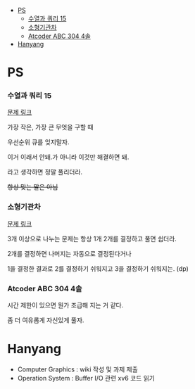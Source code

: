 - [PS](#ps)
    - [수열과 쿼리 15](#수열과-쿼리-15)
    - [소형기관차](#소형기관차)
    - [Atcoder ABC 304 4솔](#atcoder-abc-304-4솔)
- [Hanyang](#hanyang)


# PS 

### 수열과 쿼리 15
[문제 링크](https://www.acmicpc.net/problem/14427)

가장 작은, 가장 큰 무엇을 구할 때

우선순위 큐를 잊지말자. 
 
이거 이래서 안돼.가 아니라 이것만 해결하면 돼. 

라고 생각하면 정말 풀리더라.

~~항상 맞는 말은 아님~~

### 소형기관차
[문제 링크](https://www.acmicpc.net/problem/2616)

3개 이상으로 나누는 문제는 항상 1개 2개를 결정하고 풀면 쉽더라.

2개를 결정하면 나머지는 자동으로 결정된다거나

1을 결정한 결과로 2를 결정하기 쉬워지고 3을 결정하기 쉬워지는. (dp)

### Atcoder ABC 304 4솔

시간 제한이 있으면 뭔가 조급해 지는 거 같다.

좀 더 여유롭게 자신있게 풀자.

# Hanyang 

- Computer Graphics : wiki 작성 및 과제 제출
- Operation System : Buffer I/O 관련 xv6 코드 읽기
